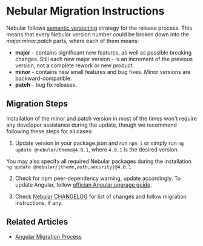 # Nebular Migration Instructions

Nebular follows [semantic versioning](https://semver.org/) strategy for the release process.
This means that every Nebular version number could be broken down into the *major.minor.patch* parts, where each of them means:

- **major** - contains significant new features, as well as possible breaking changes. Still each new major version - is an increment of the previous version, not a complete rework or new product.
- **minor** - contains new small features and bug fixes. Minor versions are backward-compatible.
- **patch** - bug fix releases.

## Migration Steps

Installation of the minor and patch version in most of the times won't require any developer assistance during the update, though we recommend following these steps for all cases:

1. Update version in your package.json and run `npm i` or simply run `ng update @nebular/theme@4.0.1`, where `4.0.1` is the desired version.

You may also specify all required Nebular packages during the installation `ng update @nebular/{theme,auth,security}@4.0.1`

2. Check for npm peer-dependency warning, update accordingly.
To update Angular, follow [offician Angular upgrage guide](https://update.angular.io/).

3. Check [Nebular CHANGELOG](https://github.com/akveo/nebular/blob/master/CHANGELOG.md) for list of changes and follow migration instructions, if any. 


## Related Articles

- [Angular Migration Process](https://angular.io/guide/releases)
